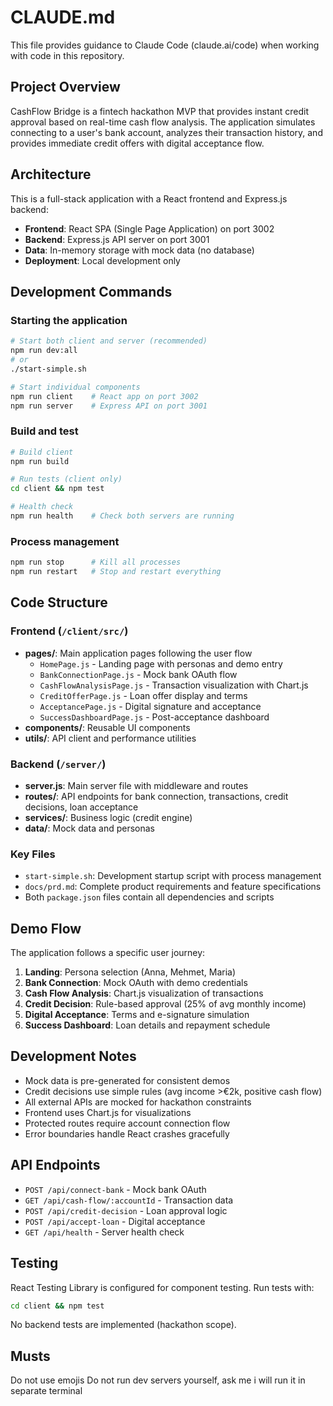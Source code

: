 # CLAUDE.md

This file provides guidance to Claude Code (claude.ai/code) when working with code in this repository.

## Project Overview

CashFlow Bridge is a fintech hackathon MVP that provides instant credit approval based on real-time cash flow analysis. The application simulates connecting to a user's bank account, analyzes their transaction history, and provides immediate credit offers with digital acceptance flow.

## Architecture

This is a full-stack application with a React frontend and Express.js backend:

- **Frontend**: React SPA (Single Page Application) on port 3002
- **Backend**: Express.js API server on port 3001
- **Data**: In-memory storage with mock data (no database)
- **Deployment**: Local development only

## Development Commands

### Starting the application
```bash
# Start both client and server (recommended)
npm run dev:all
# or
./start-simple.sh

# Start individual components
npm run client    # React app on port 3002
npm run server    # Express API on port 3001
```

### Build and test
```bash
# Build client
npm run build

# Run tests (client only)
cd client && npm test

# Health check
npm run health    # Check both servers are running
```

### Process management
```bash
npm run stop      # Kill all processes
npm run restart   # Stop and restart everything
```

## Code Structure

### Frontend (`/client/src/`)
- **pages/**: Main application pages following the user flow
  - `HomePage.js` - Landing page with personas and demo entry
  - `BankConnectionPage.js` - Mock bank OAuth flow
  - `CashFlowAnalysisPage.js` - Transaction visualization with Chart.js
  - `CreditOfferPage.js` - Loan offer display and terms
  - `AcceptancePage.js` - Digital signature and acceptance
  - `SuccessDashboardPage.js` - Post-acceptance dashboard
- **components/**: Reusable UI components
- **utils/**: API client and performance utilities

### Backend (`/server/`)
- **server.js**: Main server file with middleware and routes
- **routes/**: API endpoints for bank connection, transactions, credit decisions, loan acceptance
- **services/**: Business logic (credit engine)
- **data/**: Mock data and personas

### Key Files
- `start-simple.sh`: Development startup script with process management
- `docs/prd.md`: Complete product requirements and feature specifications
- Both `package.json` files contain all dependencies and scripts

## Demo Flow

The application follows a specific user journey:
1. **Landing**: Persona selection (Anna, Mehmet, Maria)
2. **Bank Connection**: Mock OAuth with demo credentials
3. **Cash Flow Analysis**: Chart.js visualization of transactions
4. **Credit Decision**: Rule-based approval (25% of avg monthly income)
5. **Digital Acceptance**: Terms and e-signature simulation
6. **Success Dashboard**: Loan details and repayment schedule

## Development Notes

- Mock data is pre-generated for consistent demos
- Credit decisions use simple rules (avg income >€2k, positive cash flow)
- All external APIs are mocked for hackathon constraints
- Frontend uses Chart.js for visualizations
- Protected routes require account connection flow
- Error boundaries handle React crashes gracefully

## API Endpoints

- `POST /api/connect-bank` - Mock bank OAuth
- `GET /api/cash-flow/:accountId` - Transaction data
- `POST /api/credit-decision` - Loan approval logic
- `POST /api/accept-loan` - Digital acceptance
- `GET /api/health` - Server health check

## Testing

React Testing Library is configured for component testing. Run tests with:
```bash
cd client && npm test
```

No backend tests are implemented (hackathon scope).

## Musts
Do not use emojis
Do not run dev servers yourself, ask me i will run it in separate terminal
